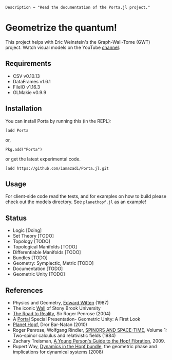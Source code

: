 ```@meta
Description = "Read the documentation of the Porta.jl project."
```

# Geometrize the quantum!

This project helps with Eric Weinstein's the Graph-Wall-Tome (GWT) project. Watch visual models on the YouTube [channel](https://www.youtube.com/channel/UCY8FW_kvEfGDj5i5j_rkaqA).

## Requirements
- CSV v0.10.13
- DataFrames v1.6.1
- FileIO v1.16.3
- GLMakie v0.9.9

## Installation
You can install Porta by running this (in the REPL):

```julia-repl
]add Porta
```
or,
```julia-repl
Pkg.add("Porta")
```
or get the latest experimental code.
```julia-repl
]add https://github.com/iamazadi/Porta.jl.git
```

## Usage
For client-side code read the tests, and for examples on how to build please check out the models directory. See `planethopf.jl` as an example!

## Status
- Logic [Doing]
- Set Theory [TODO]
- Topology [TODO]
- Topological Manifolds [TODO]
- Differentiable Manifolds [TODO]
- Bundles [TODO]
- Geometry: Symplectic, Metric [TODO]
- Documentation [TODO]
- Geometric Unity [TODO]

## References
- Physics and Geometry, [Edward Witten](https://cds.cern.ch/record/181783/files/cer-000093203.pdf) (1987)
- The iconic [Wall](http://www.math.stonybrook.edu/~tony/scgp/wall-story/wall-story.html) of Stony Brook University
- [The Road to Reality](https://www.amazon.com/Road-Reality-Complete-Guide-Universe/dp/0679776311), Sir Roger Penrose (2004)
- A [Portal](https://youtu.be/Z7rd04KzLcg) Special Presentation- Geometric Unity: A First Look
- [Planet Hopf](http://drorbn.net/AcademicPensieve/Projects/PlanetHopf/), Dror Bar-Natan (2010)
- Roger Penrose, Wolfgang Rindler, [SPINORS AND SPACE-TIME](https://doi.org/10.1017/CBO9780511564048), Volume 1: Two-spinor calculus and relativistic fields (1984)
- Zachary Treisman, [A Young Person's Guide to the Hopf Fibration](https://arxiv.org/abs/0908.1205), 2009.
- Rupert Way, [Dynamics in the Hopf bundle](http://personal.maths.surrey.ac.uk/st/T.Bridges/GEOMETRIC-PHASE/RW_Finalformthesis.pdf), the geometric phase and implications for dynamical systems (2008)